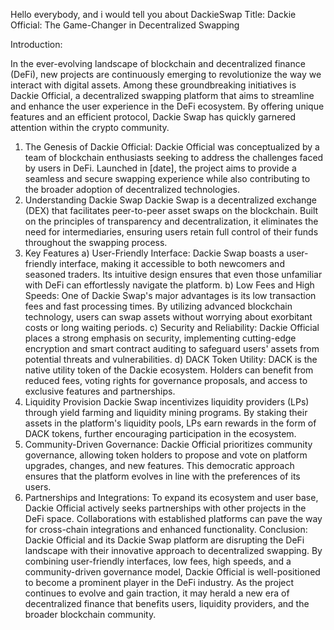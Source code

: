 Hello everybody, and i would tell you about DackieSwap
Title: Dackie Official: The Game-Changer in Decentralized Swapping

Introduction:

In the ever-evolving landscape of blockchain and decentralized finance (DeFi), new projects are continuously emerging to revolutionize the way we interact with digital assets. Among these groundbreaking initiatives is Dackie Official, a decentralized swapping platform that aims to streamline and enhance the user experience in the DeFi ecosystem. By offering unique features and an efficient protocol, Dackie Swap has quickly garnered attention within the crypto community.
1. The Genesis of Dackie Official:
Dackie Official was conceptualized by a team of blockchain enthusiasts seeking to address the challenges faced by users in DeFi. Launched in [date], the project aims to provide a seamless and secure swapping experience while also contributing to the broader adoption of decentralized technologies.
2. Understanding Dackie Swap
Dackie Swap is a decentralized exchange (DEX) that facilitates peer-to-peer asset swaps on the blockchain. Built on the principles of transparency and decentralization, it eliminates the need for intermediaries, ensuring users retain full control of their funds throughout the swapping process.
3. Key Features
a) User-Friendly Interface: Dackie Swap boasts a user-friendly interface, making it accessible to both newcomers and seasoned traders. Its intuitive design ensures that even those unfamiliar with DeFi can effortlessly navigate the platform.
b) Low Fees and High Speeds: One of Dackie Swap's major advantages is its low transaction fees and fast processing times. By utilizing advanced blockchain technology, users can swap assets without worrying about exorbitant costs or long waiting periods.
c) Security and Reliability: Dackie Official places a strong emphasis on security, implementing cutting-edge encryption and smart contract auditing to safeguard users' assets from potential threats and vulnerabilities.
d) DACK Token Utility: DACK is the native utility token of the Dackie ecosystem. Holders can benefit from reduced fees, voting rights for governance proposals, and access to exclusive features and partnerships.
4. Liquidity Provision
Dackie Swap incentivizes liquidity providers (LPs) through yield farming and liquidity mining programs. By staking their assets in the platform's liquidity pools, LPs earn rewards in the form of DACK tokens, further encouraging participation in the ecosystem.
5. Community-Driven Governance:
Dackie Official prioritizes community governance, allowing token holders to propose and vote on platform upgrades, changes, and new features. This democratic approach ensures that the platform evolves in line with the preferences of its users.
6. Partnerships and Integrations:
To expand its ecosystem and user base, Dackie Official actively seeks partnerships with other projects in the DeFi space. Collaborations with established platforms can pave the way for cross-chain integrations and enhanced functionality.
Conclusion:
Dackie Official and its Dackie Swap platform are disrupting the DeFi landscape with their innovative approach to decentralized swapping. By combining user-friendly interfaces, low fees, high speeds, and a community-driven governance model, Dackie Official is well-positioned to become a prominent player in the DeFi industry. As the project continues to evolve and gain traction, it may herald a new era of decentralized finance that benefits users, liquidity providers, and the broader blockchain community.

